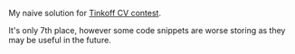 My naive solution for [Tinkoff CV contest](https://fintech.tinkoff.ru/contest/cv/2017/about). 

It's only 7th place, however some code snippets are worse storing as they may be useful in the future.
